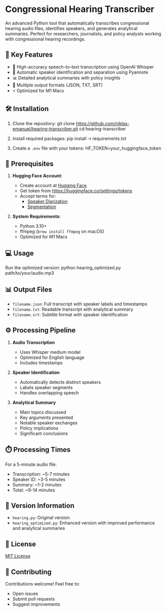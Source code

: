 # Congressional Hearing Transcriber

An advanced Python tool that automatically transcribes congressional hearing audio files, identifies speakers, and generates analytical summaries. Perfect for researchers, journalists, and policy analysts working with congressional hearing recordings.

## 🚀 Key Features
- 🎯 High-accuracy speech-to-text transcription using OpenAI Whisper
- 👥 Automatic speaker identification and separation using Pyannote
- 📊 Detailed analytical summaries with policy insights
- 📄 Multiple output formats (JSON, TXT, SRT)
- ⚡ Optimized for M1 Macs

## 🛠️ Installation

1. Clone the repository:
git clone https://github.com/niklas-emanuel/hearing-transcriber.git
cd hearing-transcriber

2. Install required packages:
pip install -r requirements.txt

3. Create a `.env` file with your tokens:
HF_TOKEN=your_huggingface_token

## 🔑 Prerequisites

1. **Hugging Face Account**:
   - Create account at [Hugging Face](https://huggingface.co)
   - Get token from https://huggingface.co/settings/tokens
   - Accept terms for:
     - [Speaker Diarization](https://huggingface.co/pyannote/speaker-diarization)
     - [Segmentation](https://huggingface.co/pyannote/segmentation)

2. **System Requirements**:
   - Python 3.10+
   - ffmpeg (`brew install ffmpeg` on macOS)
   - Optimized for M1 Macs

## 💻 Usage

Run the optimized version:
python hearing_optimized.py path/to/your/audio.mp3

## 📊 Output Files
- `filename.json`: Full transcript with speaker labels and timestamps
- `filename.txt`: Readable transcript with analytical summary
- `filename.srt`: Subtitle format with speaker identification

## ⚙️ Processing Pipeline

1. **Audio Transcription**
   - Uses Whisper medium model
   - Optimized for English language
   - Includes timestamps

2. **Speaker Identification**
   - Automatically detects distinct speakers
   - Labels speaker segments
   - Handles overlapping speech

3. **Analytical Summary**
   - Main topics discussed
   - Key arguments presented
   - Notable speaker exchanges
   - Policy implications
   - Significant conclusions

## ⏱️ Processing Times
For a 5-minute audio file:
- Transcription: ~5-7 minutes
- Speaker ID: ~3-5 minutes
- Summary: ~1-2 minutes
- Total: ~9-14 minutes

## 🔄 Version Information
- `hearing.py`: Original version
- `hearing_optimized.py`: Enhanced version with improved performance and analytical summaries

## 📝 License
[MIT License](LICENSE)

## 🤝 Contributing
Contributions welcome! Feel free to:
- Open issues
- Submit pull requests
- Suggest improvements